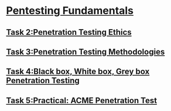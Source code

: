<h1><ins>Pentesting Fundamentals</ins></h1>
<h2><ins>Task 2:Penetration Testing Ethics</ins></h2>
<h2><ins>Task 3:Penetration Testing Methodologies</ins></h2>
<h2><ins>Task 4:Black box, White box, Grey box Penetration Testing</ins></h2>
<h2><ins>Task 5:Practical: ACME Penetration Test</ins></h2>
